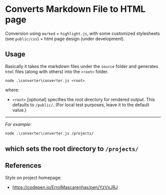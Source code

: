 # Converts Markdown File to HTML page
Conversion using `marked` + `highlight.js`, with some customized stylesheets (see `public/css`) + html page design (under development).

## Usage
Basically it takes the markdown files under the `source` folder and generates `html` files (along with others) into the `<root>` folder.
```
node .\converter\converter.js <root>
```
where:
- `<root>` [optional] specifies the root directory for rendered output. This defaults to `/public/`. (For local test purposes, leave it to the default value.)
---
*For example*:
```bash
node .\converter\converter.js /projects/
```
which sets the root directory to `/projects/`
---

## References
Style on project homepage:
- https://codepen.io/ErrolMascarenhas/pen/YzVxJRJ